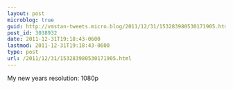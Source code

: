 ```yaml
---
layout: post
microblog: true
guid: http://vmstan-tweets.micro.blog/2011/12/31/153283980530171905.html
post_id: 3038932
date: 2011-12-31T19:18:43-0600
lastmod: 2011-12-31T19:18:43-0600
type: post
url: /2011/12/31/153283980530171905.html
---
```

My new years resolution: 1080p
